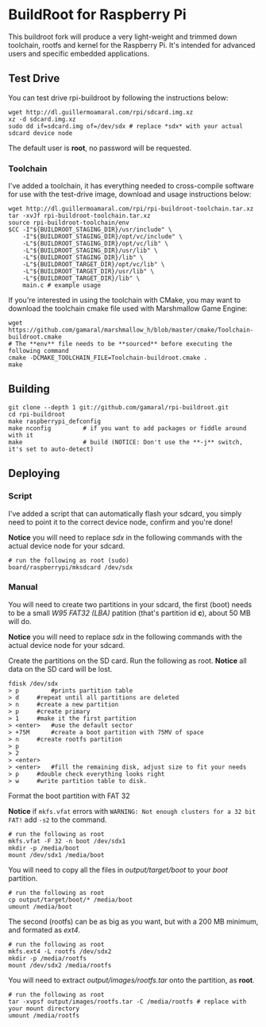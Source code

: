BuildRoot for Raspberry Pi
==========================

This buildroot fork will produce a very light-weight and trimmed down
toolchain, rootfs and kernel for the Raspberry Pi. It's intended for advanced
users and specific embedded applications.

Test Drive
----------

You can test drive rpi-buildroot by following the instructions below:

	wget http://dl.guillermoamaral.com/rpi/sdcard.img.xz
	xz -d sdcard.img.xz
	sudo dd if=sdcard.img of=/dev/sdx # replace *sdx* with your actual sdcard device node

The default user is **root**, no password will be requested.

### Toolchain

I've added a toolchain, it has everything needed to cross-compile software for
use with the test-drive image, download and usage instructions below:

	wget http://dl.guillermoamaral.com/rpi/rpi-buildroot-toolchain.tar.xz
	tar -xvJf rpi-buildroot-toolchain.tar.xz
	source rpi-buildroot-toolchain/env
	$CC -I"${BUILDROOT_STAGING_DIR}/usr/include" \
	    -I"${BUILDROOT_STAGING_DIR}/opt/vc/include" \
	    -L"${BUILDROOT_STAGING_DIR}/opt/vc/lib" \
	    -L"${BUILDROOT_STAGING_DIR}/usr/lib" \
	    -L"${BUILDROOT_STAGING_DIR}/lib" \
	    -L"${BUILDROOT_TARGET_DIR}/opt/vc/lib" \
	    -L"${BUILDROOT_TARGET_DIR}/usr/lib" \
	    -L"${BUILDROOT_TARGET_DIR}/lib" \
	    main.c # example usage

If you're interested in using the toolchain with CMake, you may want to
download the toolchain cmake file used with Marshmallow Game Engine:

	wget https://github.com/gamaral/marshmallow_h/blob/master/cmake/Toolchain-buildroot.cmake
	# The **env** file needs to be **sourced** before executing the following command
	cmake -DCMAKE_TOOLCHAIN_FILE=Toolchain-buildroot.cmake .
	make

Building
--------

	git clone --depth 1 git://github.com/gamaral/rpi-buildroot.git
	cd rpi-buildroot
	make raspberrypi_defconfig
	make nconfig         # if you want to add packages or fiddle around with it
	make                 # build (NOTICE: Don't use the **-j** switch, it's set to auto-detect)

Deploying
---------

### Script

I've added a script that can automatically flash your sdcard, you simply need
to point it to the correct device node, confirm and you're done!

**Notice** you will need to replace *sdx* in the following commands with the
actual device node for your sdcard.

    # run the following as root (sudo)
    board/raspberrypi/mksdcard /dev/sdx

### Manual

You will need to create two partitions in your sdcard, the first (boot) needs
to be a small *W95 FAT32 (LBA)* patition (that's partition id **c**), about 50
MB will do.

**Notice** you will need to replace *sdx* in the following commands with the
actual device node for your sdcard.

Create the partitions on the SD card. Run the following as root.
**Notice** all data on the SD card will be lost. 

	fdisk /dev/sdx
	> p 		#prints partition table
	> d		#repeat until all partitions are deleted
	> n		#create a new partition
	> p		#create primary
	> 1		#make it the first partition
	> <enter> 	#use the default sector
	> +75M		#create a boot partition with 75MV of space
	> n		#create rootfs partition
	> p
	> 2
	> <enter>
	> <enter>	#fill the remaining disk, adjust size to fit your needs
	> p		#double check everything looks right
	> w		#write partition table to disk. 
	
Format the boot partition with FAT 32

**Notice** if `mkfs.vfat` errors with `WARNING: Not enough clusters for a 32 bit FAT!` add `-s2` to the command.

	# run the following as root
	mkfs.vfat -F 32 -n boot /dev/sdx1
	mkdir -p /media/boot
	mount /dev/sdx1 /media/boot

You will need to copy all the files in *output/target/boot* to your *boot*
partition.

	# run the following as root
	cp output/target/boot/* /media/boot
	umount /media/boot

The second (rootfs) can be as big as you want, but with a 200 MB minimum,
and formated as *ext4*.

	# run the following as root
	mkfs.ext4 -L rootfs /dev/sdx2
	mkdir -p /media/rootfs
	mount /dev/sdx2 /media/rootfs

You will need to extract *output/images/rootfs.tar* onto the partition, as **root**.

	# run the following as root
	tar -xvpsf output/images/rootfs.tar -C /media/rootfs # replace with your mount directory
	umount /media/rootfs

